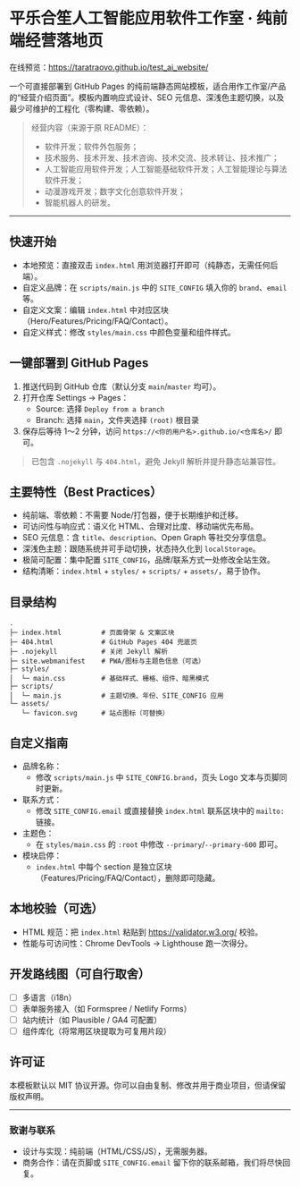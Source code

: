 # 平乐合笙人工智能应用软件工作室 · 纯前端经营落地页

在线预览：https://taratraovo.github.io/test_ai_website/

一个可直接部署到 GitHub Pages 的纯前端静态网站模板，适合用作工作室/产品的“经营介绍页面”。模板内置响应式设计、SEO 元信息、深浅色主题切换，以及最少可维护的工程化（零构建、零依赖）。

> 经营内容（来源于原 README）：
>
> - 软件开发；软件外包服务；
> - 技术服务、技术开发、技术咨询、技术交流、技术转让、技术推广；
> - 人工智能应用软件开发；人工智能基础软件开发；人工智能理论与算法软件开发；
> - 动漫游戏开发；数字文化创意软件开发；
> - 智能机器人的研发。

---

## 快速开始

- 本地预览：直接双击 `index.html` 用浏览器打开即可（纯静态，无需任何后端）。
- 自定义品牌：在 `scripts/main.js` 中的 `SITE_CONFIG` 填入你的 `brand`、`email` 等。
- 自定义文案：编辑 `index.html` 中对应区块（Hero/Features/Pricing/FAQ/Contact）。
- 自定义样式：修改 `styles/main.css` 中颜色变量和组件样式。

## 一键部署到 GitHub Pages

1. 推送代码到 GitHub 仓库（默认分支 `main`/`master` 均可）。
2. 打开仓库 Settings → Pages：
   - Source: 选择 `Deploy from a branch`
   - Branch: 选择 `main`，文件夹选择 `(root)` 根目录
3. 保存后等待 1～2 分钟，访问 `https://<你的用户名>.github.io/<仓库名>/` 即可。

> 已包含 `.nojekyll` 与 `404.html`，避免 Jekyll 解析并提升静态站兼容性。

## 主要特性（Best Practices）

- 纯前端、零依赖：不需要 Node/打包器，便于长期维护和迁移。
- 可访问性与响应式：语义化 HTML、合理对比度、移动端优先布局。
- SEO 元信息：含 `title`、`description`、Open Graph 等社交分享信息。
- 深浅色主题：跟随系统并可手动切换，状态持久化到 `localStorage`。
- 极简可配置：集中配置 `SITE_CONFIG`，品牌/联系方式一处修改全站生效。
- 结构清晰：`index.html` + `styles/` + `scripts/` + `assets/`，易于协作。

## 目录结构

```
.
├─ index.html          # 页面骨架 & 文案区块
├─ 404.html            # GitHub Pages 404 兜底页
├─ .nojekyll           # 关闭 Jekyll 解析
├─ site.webmanifest    # PWA/图标与主题色信息（可选）
├─ styles/
│  └─ main.css         # 基础样式、栅格、组件、暗黑模式
├─ scripts/
│  └─ main.js          # 主题切换、年份、SITE_CONFIG 应用
└─ assets/
   └─ favicon.svg      # 站点图标（可替换）
```

## 自定义指南

- 品牌名称：
  - 修改 `scripts/main.js` 中 `SITE_CONFIG.brand`，页头 Logo 文本与页脚同时更新。
- 联系方式：
  - 修改 `SITE_CONFIG.email` 或直接替换 `index.html` 联系区块中的 `mailto:` 链接。
- 主题色：
  - 在 `styles/main.css` 的 `:root` 中修改 `--primary`/`--primary-600` 即可。
- 模块启停：
  - `index.html` 中每个 section 是独立区块（Features/Pricing/FAQ/Contact），删除即可隐藏。

## 本地校验（可选）

- HTML 规范：把 `index.html` 粘贴到 https://validator.w3.org/ 校验。
- 性能与可访问性：Chrome DevTools → Lighthouse 跑一次得分。

## 开发路线图（可自行取舍）

- [ ] 多语言（i18n）
- [ ] 表单服务接入（如 Formspree / Netlify Forms）
- [ ] 站内统计（如 Plausible / GA4 可配置）
- [ ] 组件库化（将常用区块提取为可复用片段）

## 许可证

本模板默认以 MIT 协议开源。你可以自由复制、修改并用于商业项目，但请保留版权声明。

---

### 致谢与联系

- 设计与实现：纯前端（HTML/CSS/JS），无需服务器。
- 商务合作：请在页脚或 `SITE_CONFIG.email` 留下你的联系邮箱，我们将尽快回复。

